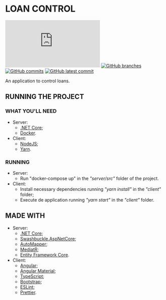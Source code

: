 # LOAN CONTROL
[![GitHub license](https://badgen.net/github/license/Naereen/Strapdown.js)](https://github.com/pedrooctaviocruvinel/loan-control/blob/main/LICENSE) [![GitHub branches](https://badgen.net/github/branches/pedrooctaviocruvinel/loan-control)](https://github.com/pedrooctaviocruvinel/loan-control) [![GitHub commits](https://badgen.net/github/commits/pedrooctaviocruvinel/loan-control)](https://GitHub.com/pedrooctaviocruvinel/loan-control/commit/) [![GitHub latest commit](https://badgen.net/github/last-commit/pedrooctaviocruvinel/loan-control)](https://GitHub.com/pedrooctaviocruvinel/loan-control/commit/)

An application to control loans.

## RUNNING THE PROJECT
### WHAT YOU'LL NEED
- Server:
    - [.NET Core](https://dotnet.microsoft.com/en-us/download);
    - [Docker](https://www.docker.com/get-started/).
- Client:
    - [NodeJS](https://nodejs.org/en);
    - [Yarn](https://www.npmjs.com/package/yarn).

### RUNNING
- Server:
    - Run "docker-compose up" in the *"server/src"* folder of the project.
- Client:
    - Install necessary dependencies running *"yarn install"* in the *"client"* folder;
    - Execute de application running *"yarn start"* in the *"client"* folder.

## MADE WITH
- Server:
    - [.NET Core](https://dotnet.microsoft.com/en-us/download);
    - [Swashbuckle.AspNetCore](https://github.com/domaindrivendev/Swashbuckle.AspNetCore);
    - [AutoMapper](https://docs.automapper.org/en/stable/index.html);
    - [MediatR](https://www.nuget.org/packages/MediatR);
    - [Entity Framework Core](https://docs.microsoft.com/ef/).
- Client:
    - [Angular](https://angular.io/);
    - [Angular Material](https://material.angular.io/);
    - [TypeScript](https://www.typescriptlang.org/);
    - [Bootstrap](https://getbootstrap.com/);
    - [ESLint](https://eslint.org/);
    - [Prettier](https://prettier.io/).
